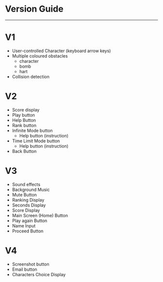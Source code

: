 # Version Guide

---

# V1

- User-controlled Character (keyboard arrow keys)
- Multiple coloured obstacles
    - character
    - bomb
    - hart
- Collision detection

# V2

- Score display
- Play button
- Help Button
- Rank button
- Infinite Mode button
    - Help button (instruction)
- Time Limit Mode button
    - Help button (instruction)
- Back Button

# V3

- Sound effects
- Background Music
- Mute Button
- Ranking Display
- Seconds Display
- Score Display
- Main Screen (Home) Button
- Play again Button
- Name Input
- Proceed Button

# V4

- Screenshot button
- Email button
- Characters Choice Display